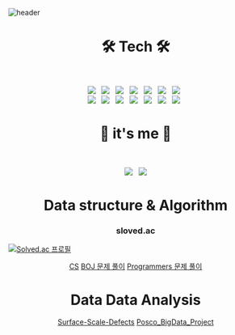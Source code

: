 ![header](https://capsule-render.vercel.app/api?type=wave&color=75BDE0&fontColor=F7EFE9&height=300&section=header&text=GyuHee%20Hwang&fontSize=100)

<h1 align="center"><b>🛠 Tech 🛠</b></h1>
</br>
<p align="center">
  <img src="https://img.shields.io/badge/Java-007396?style=flat-square&logo=java&logoColor=white"/></a> &nbsp
  <img src="https://img.shields.io/badge/Python-3776AB?style=flat-square&logo=python&logoColor=white"/></a> &nbsp
  <img src="https://img.shields.io/badge/c++-00599C?style=flat-square&logo=c%2B%2B&logoColor=white"/></a> &nbsp
  <img src="https://img.shields.io/badge/SpringBoot-6AB33F?style=flat-square&logo=SpringBoot&logoColor=white"/></a> &nbsp
    <img src="https://img.shields.io/badge/MongoDB-47A248?style=flat-square&logo=MongoDB&logoColor=white"/></a> &nbsp 
  <img src="https://img.shields.io/badge/MySQL-4479A1?style=flat-square&logo=MySQL&logoColor=white"/></a> &nbsp 
  <img src="https://img.shields.io/badge/oracle-F80000?style=flat-square&logo=oracle&logoColor=white"/></a> &nbsp <br>
  <img src="https://img.shields.io/badge/Tensorflow-FF6F00?style=flat-square&logo=TensorFlow&logoColor=white"/></a> &nbsp
  <img src="https://img.shields.io/badge/Pytorch-EE4CEC?style=flat-square&logo=pytorch&logoColor=white"/></a> &nbsp
  <img src="https://img.shields.io/badge/Pandas-150458?style=flat-square&logo=pandas&logoColor=white"/></a> &nbsp
  <img src="https://img.shields.io/badge/Numpy-013243?style=flat-square&logo=numpy&logoColor=white"/></a> &nbsp
  <img src="https://img.shields.io/badge/HTML5-E34F26?style=flat-square&logo=HTML5&logoColor=white"/></a> &nbsp
  <img src="https://img.shields.io/badge/CSS3-1572B6?style=flat-square&logo=CSS3&logoColor=white"/></a> &nbsp
  <img src="https://img.shields.io/badge/JavaScript-F7DF1E?style=flat-square&logo=JavaScript&logoColor=white"/></a> &nbsp
</p>

<h1 align="center"><b>👋 it's me 👋</b></h1>
</br>
<p align="center">
  <a href="https://settembre.tistory.com" target = "_blank"><img src="https://img.shields.io/badge/Tistory-EF2D5E?style=flat-square"/></a> &nbsp
  <a href="https://hits.seeyoufarm.com"><img src="https://hits.seeyoufarm.com/api/count/incr/badge.svg?url=https%3A%2F%2Fgithub.com%2Fhiheehee&count_bg=%2379C83D&title_bg=%23555555&icon=&icon_color=%23E7E7E7&title=hits&edge_flat=false"/></a>
</p>

<h1 align="center"><b>Data structure & Algorithm</b></h1>
<p align="center">
  <h3 align="center"><b>sloved.ac</b></h3>
</p>

[![Solved.ac 프로필](http://mazassumnida.wtf/api/v2/generate_badge?boj=wkqk66)](https://solved.ac/wkqk66)

<p align="center">
  <a href="https://github.com/hiheehee/data-structure" target = "_blank">CS</a>
  <a href="https://github.com/hiheehee/BOJ" target = "_blank">BOJ 문제 풀이</a>
  <a href="https://github.com/hiheehee/Programmers" target = "_blank">Programmers 문제 풀이</a>
</p>

<h1 align="center"><b>Data Data Analysis</b></h1>
<p align="center">
  <a href="https://github.com/hiheehee/Surface-Scale-Defects" target = "_blank">Surface-Scale-Defects</a>
  <a href="https://github.com/hiheehee/Posco_BigData_Project" target = "_blank">Posco_BigData_Project</a>
</p>
